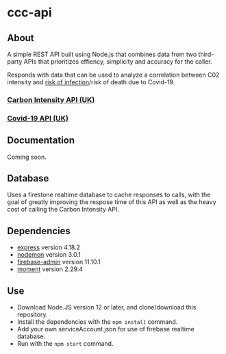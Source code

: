 # ccc-api

## About

A simple REST API built using Node.js that combines data from two third-party APIs that prioritizes effiency, simplicity and accuracy for the caller.

Responds with data that can be used to analyze a correlation between C02 intensity and [risk of infection](https://cires.colorado.edu/news/carbon-dioxide-levels-reflect-covid-risk)/risk of death due to Covid-19.

### [Carbon Intensity API (UK)](https://carbon-intensity.github.io/api-definitions/#carbon-intensity-api-v2-0-0)
### [Covid-19 API (UK)](https://coronavirus.data.gov.uk/details/developers-guide/generic-api)

## Documentation

Coming soon.

## Database

Uses a firestone realtime database to cache responses to calls, with the goal of greatly improving the respose time of this API as well as the heavy cost of calling the Carbon Intensity API.

## Dependencies

* [express](https://www.npmjs.com/package/express) version 4.18.2
* [nodemon](https://www.npmjs.com/package/nodemon) version 3.0.1
* [firebase-admin](https://www.npmjs.com/package/firebase-admin) version 11.10.1
* [moment](https://www.npmjs.com/package/moment) version 2.29.4

## Use

* Download Node.JS version 12 or later, and clone/download this repository.
* Install the dependencies with the `npm install` command.
* Add your own serviceAccount.json for use of firebase realtime database.
* Run with the `npm start` command.
